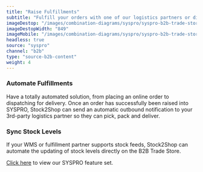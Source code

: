 ```yaml
---
title: "Raise Fulfillments"
subtitle: "Fulfill your orders with one of our logistics partners or directly in your WMS (Warehouse Management System)."
imageDestop: "/images/combination-diagrams/syspro/syspro-b2b-trade-store-fulfillment.svg"
imageDestopWidth: "849"
imageMobile: "/images/combination-diagrams/syspro/syspro-b2b-trade-store-fulfillment.svg"
headless: true
source: "syspro"
channel: "b2b"
type: "source-b2b-content"
weight: 4
---
```


### Automate Fulfillments
Have a totally automated solution, from placing an online order to dispatching for delivery. Once an order has successfully been raised into SYSPRO, Stock2Shop can send an automatic outbound notification to your 3rd-party logistics partner so they can pick, pack and deliver.

### Sync Stock Levels
If your WMS or fulfillment partner supports stock feeds, Stock2Shop can automate the updating of stock levels directly on the B2B Trade Store.

[Click here](/help/features/syspro/ "SYSPRO Features") to view our SYSPRO feature set.